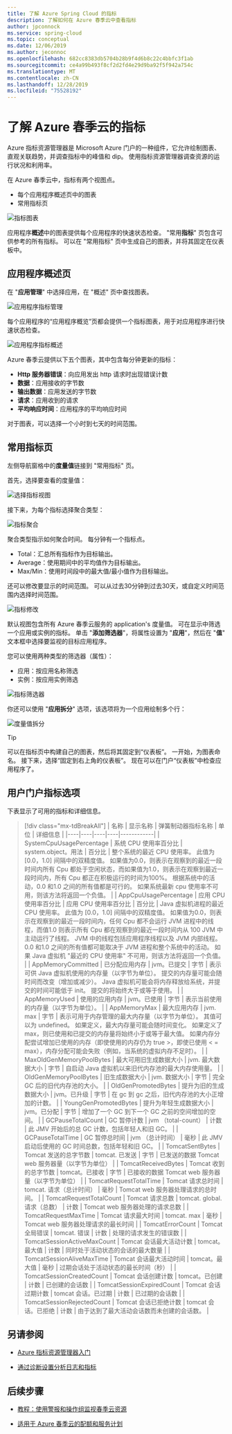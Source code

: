 ```yaml
---
title: 了解 Azure Spring Cloud 的指标
description: 了解如何在 Azure 春季云中查看指标
author: jpconnock
ms.service: spring-cloud
ms.topic: conceptual
ms.date: 12/06/2019
ms.author: jeconnoc
ms.openlocfilehash: 682cc8383db5704b28b9f4d6b8c22c4bbfc3f1ab
ms.sourcegitcommit: ce4a99b493f8cf2d2fd4e29d9ba92f5f942a754c
ms.translationtype: MT
ms.contentlocale: zh-CN
ms.lasthandoff: 12/28/2019
ms.locfileid: "75528192"
---
```

# <a name="understand-metrics-for-azure-spring-cloud"></a>了解 Azure 春季云的指标

Azure 指标资源管理器是 Microsoft Azure 门户的一种组件，它允许绘制图表、直观关联趋势，并调查指标中的峰值和 dip。 使用指标资源管理器调查资源的运行状况和利用率。 

在 Azure 春季云中，指标有两个视图点。
* 每个应用程序概述页中的图表
* 常用指标页

 ![指标图表](media/metrics/metrics-1.png)

应用程序**概述**中的图表提供每个应用程序的快速状态检查。 "常用**指标**" 页包含可供参考的所有指标。 可以在 "常用指标" 页中生成自己的图表，并将其固定在仪表板中。

## <a name="application-overview-page"></a>应用程序概述页
在 "**应用管理**" 中选择应用，在 "概述" 页中查找图表。  

 ![应用程序指标管理](media/metrics/metrics-2.png)

每个应用程序的“应用程序概览”页都会提供一个指标图表，用于对应用程序进行快速状态检查。  

 ![应用程序指标概述](media/metrics/metrics-3.png)

Azure 春季云提供以下五个图表，其中包含每分钟更新的指标：

* **Http 服务器错误**：向应用发出 http 请求时出现错误计数
* **数据**：应用接收的字节数
* **输出数据**：应用发送的字节数
* **请求**：应用收到的请求
* **平均响应时间**：应用程序的平均响应时间

对于图表，可以选择一个小时到七天的时间范围。

## <a name="common-metrics-page"></a>常用指标页

左侧导航窗格中的**度量值**链接到 "常用指标" 页。

首先，选择要查看的度量值：

![选择指标视图](media/metrics/metrics-4.png)

接下来，为每个指标选择聚合类型：

![指标聚合](media/metrics/metrics-5.png)

聚合类型指示如何聚合时间。 每分钟有一个指标点。
* Total：汇总所有指标作为目标输出。
* Average：使用期间中的平均值作为目标输出。
* Max/Min：使用时间段中的最大值/最小值作为目标输出。

还可以修改要显示的时间范围。  可以从过去30分钟到过去30天，或自定义时间范围内选择时间范围。

![指标修改](media/metrics/metrics-6.png)

默认视图包含所有 Azure 春季云服务的 application's 度量值。 可在显示中筛选一个应用或实例的指标。  单击 "**添加筛选器**"，将属性设置为 "**应用**"，然后在 "**值**" 文本框中选择要监视的目标应用程序。 

您可以使用两种类型的筛选器（属性）：
* 应用：按应用名称筛选
* 实例：按应用实例筛选

![指标筛选器](media/metrics/metrics-7.png)

你还可以使用 "**应用拆分**" 选项，该选项将为一个应用绘制多个行：

![度量值拆分](media/metrics/metrics-8.png)

>[!TIP]
> 可以在指标页中构建自己的图表，然后将其固定到“仪表板”。 一开始，为图表命名。  接下来，选择“固定到右上角的仪表板”。 现在可以在门户“仪表板”中检查应用程序了。

## <a name="user-portal-metrics-options"></a>用户门户指标选项

下表显示了可用的指标和详细信息。
>[!div class="mx-tdBreakAll"]
>| 名称 | 显示名称 | 弹簧制动器指标名称 | 单位 | 详细信息 |
>|----|----|----|----|------------|
>| SystemCpuUsagePercentage | 系统 CPU 使用率百分比 | system.object。用法 | 百分比 | 整个系统的最近 CPU 使用率。 此值为 [0.0，1.0] 间隔中的双精度值。 如果值为0.0，则表示在观察到的最近一段时间内所有 Cpu 都处于空闲状态，而如果值为1.0，则表示在观察到最近一段时间内，所有 Cpu 都正在积极运行的时间为100%。 根据系统中的活动，0.0 和1.0 之间的所有值都是可行的。 如果系统最新 cpu 使用率不可用，则该方法将返回一个负值。 |
>| AppCpuUsagePercentage | 应用 CPU 使用率百分比 | 应用 CPU 使用率百分比 | 百分比 | Java 虚拟机进程的最近 CPU 使用率。 此值为 [0.0，1.0] 间隔中的双精度值。 如果值为0.0，则表示在观察到的最近一段时间内，任何 Cpu 都不会运行 JVM 进程中的线程，而值1.0 则表示所有 Cpu 都在观察到的最近一段时间内从 100 JVM 中主动运行了线程。 JVM 中的线程包括应用程序线程以及 JVM 内部线程。 0\.0 和1.0 之间的所有值都可能取决于 JVM 进程和整个系统中的活动。 如果 Java 虚拟机 "最近的 CPU 使用率" 不可用，则该方法将返回一个负值。 |
>| AppMemoryCommitted | 已分配应用内存 | jvm。已提交 | 字节 | 表示可供 Java 虚拟机使用的内存量（以字节为单位）。 提交的内存量可能会随时间而改变（增加或减少）。 Java 虚拟机可能会将内存释放给系统，并提交的时间可能低于 init。 提交的将始终大于或等于使用。 |
>| AppMemoryUsed | 使用的应用内存 | jvm。已使用 | 字节 | 表示当前使用的内存量（以字节为单位）。 |
>| AppMemoryMax | 最大应用内存 | jvm. max | 字节 | 表示可用于内存管理的最大内存量（以字节为单位）。 其值可以为 undefined。 如果定义，最大内存量可能会随时间变化。 如果定义了 max，则已使用和已提交的内存量将始终小于或等于最大值。 如果内存分配尝试增加已使用的内存（即使使用的内存仍为 true >，即使已使用 < = max），内存分配可能会失败（例如，当系统的虚拟内存不足时）。 |
>| MaxOldGenMemoryPoolBytes | 最大可用旧生成数据大小 | jvm. 最大数据大小 | 字节 | 自启动 Java 虚拟机以来旧代内存池的最大内存使用量。 |
>| OldGenMemoryPoolBytes | 旧生成数据大小 | jvm. 数据大小 | 字节 | 完全 GC 后的旧代内存池的大小。 |
>| OldGenPromotedBytes | 提升为旧的生成数据大小 | jvm。已升级 | 字节 | 在 gc 到 gc 之后，旧代内存池的大小正增加的计数。 |
>| YoungGenPromotedBytes | 提升为年轻生成数据大小 | jvm。已分配 | 字节 | 增加了一个 GC 到下一个 GC 之前的空间增加的空间。 |
>| GCPauseTotalCount | GC 暂停计数 | jvm （total-count） | 计数 | 此 JMV 开始后的总 GC 计数，包括年轻人和旧 GC。 |
>| GCPauseTotalTime | GC 暂停总时间 | jvm （总计时间） | 毫秒 | 此 JMV 启动后使用的 GC 时间总数，包括年轻和旧 GC。 |
>| TomcatSentBytes | Tomcat 发送的总字节数 | tomcat. 已发送 | 字节 | 已发送的数据 Tomcat web 服务器量（以字节为单位） |
>| TomcatReceivedBytes | Tomcat 收到的总字节数 | tomcat。已接收 | 字节 | 已接收的数据 Tomcat web 服务器量（以字节为单位） |
>| TomcatRequestTotalTime | Tomcat 请求总时间 | tomcat. 请求（总计时间） | 毫秒 | Tomcat web 服务器处理请求的总时间。 |
>| TomcatRequestTotalCount | Tomcat 请求总数 | tomcat. global. 请求（总数） | 计数 | Tomcat web 服务器处理的请求总数 |
>| TomcatRequestMaxTime | Tomcat 请求最大时间 | tomcat. max | 毫秒 | Tomcat web 服务器处理请求的最长时间 |
>| TomcatErrorCount | Tomcat 全局错误 | tomcat. 错误 | 计数 | 处理的请求发生的错误数 |
>| TomcatSessionActiveMaxCount | Tomcat 会话最大活动计数 | tomcat。最大值 | 计数 | 同时处于活动状态的会话的最大数量 |
>| TomcatSessionAliveMaxTime | Tomcat 会话最大活动时间 | tomcat。最大值 | 毫秒 | 过期会话处于活动状态的最长时间（秒） |
>| TomcatSessionCreatedCount | Tomcat 会话创建计数 | tomcat。已创建 | 计数 | 已创建的会话数 |
>| TomcatSessionExpiredCount | Tomcat 会话过期计数 | tomcat 会话。已过期 | 计数 | 已过期的会话数 |
>| TomcatSessionRejectedCount | Tomcat 会话已拒绝计数 | tomcat 会话。已拒绝 | 计数 | 由于达到了最大活动会话数而未创建的会话数。 |

## <a name="see-also"></a>另请参阅
* [Azure 指标资源管理器入门](https://docs.microsoft.com/azure/azure-monitor/platform/metrics-getting-started)

* [通过诊断设置分析日志和指标](https://docs.microsoft.com/azure/spring-cloud/diagnostic-services)

## <a name="next-steps"></a>后续步骤
* [教程：使用警报和操作组监视春季云资源](https://docs.microsoft.com/azure/spring-cloud/spring-cloud-tutorial-alerts-action-groups)

* [适用于 Azure 春季云的配额和服务计划](https://docs.microsoft.com/azure/spring-cloud/spring-cloud-quotas)

